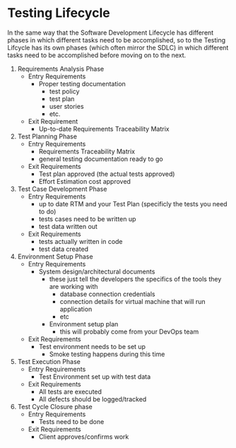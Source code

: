 # Testing Lifecycle
In the same way that the Software Development Lifecycle has different phases in which different tasks need to be accomplished, so to the Testing Lifcycle has its own phases (which often mirror the SDLC) in which different tasks need to be accomplished before moving on to the next.

1. Requirements Analysis Phase
    - Entry Requirements
        - Proper testing documentation
            - test policy
            - test plan
            - user stories
            - etc.
    - Exit Requirement
        - Up-to-date Requirements Traceability Matrix
2. Test Planning Phase
    - Entry Requirements
        - Requirements Traceability Matrix
        - general testing documentation ready to go
    - Exit Requirements
        - Test plan approved (the actual tests approved)
        - Effort Estimation cost approved
3. Test Case Development Phase
    - Entry Requirements
        - up to date RTM and your Test Plan (specificly the tests you need to do)
        - tests cases need to be written up
        - test data written out
    - Exit Requirements
        - tests actually written in code
        - test data created
4. Environment Setup Phase
    - Entry Requirements
        - System design/architectural documents
            - these just tell the developers the specifics of the tools they are working with
                - database connection credentials
                - connection details for virtual machine that will run application
                - etc
            - Environment setup plan
                - this will probably come from your DevOps team
    - Exit Requirements
        - Test environment needs to be set up
            - Smoke testing happens during this time
5. Test Execution Phase
    - Entry Requirements
        - Test Environment set up with test data
    - Exit Requirements
        - All tests are executed
        - All defects should be logged/tracked
6. Test Cycle Closure phase
    - Entry Requirements
        - Tests need to be done
    - Exit Requirements
        - Client approves/confirms work
